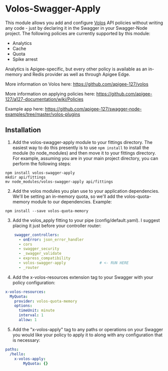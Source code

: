 Volos-Swagger-Apply
===================

This module allows you add and configure [Volos](https://github.com/apigee-127/volos) API policies without writing any code - just by declaring it in the Swagger in your Swagger-Node project. The following policies are currently supported by this module:

* Analytics
* Cache
* Quota
* Spike arrest

Analytics is Apigee-specific, but every other policy is available as an in-memory and Redis provider as well as through Apigee Edge.

More information on Volos here: https://github.com/apigee-127/volos

More information on applying policies here: https://github.com/apigee-127/a127-documentation/wiki/Policies

Example app here: https://github.com/apigee-127/swagger-node-examples/tree/master/volos-plugins

Installation
------------

1) Add the volos-swagger-apply module to your fittings directory. The easiest way to do this presently is to use `npm install` to install the module (to node_modules) and then move it to your fittings directory. For example, assuming you are in your main project directory, you can perform the following steps:

```
npm install volos-swagger-apply
mkdir api/fittings
mv node_modules/volos-swagger-apply api/fittings
```

2) Add the volos modules you plan use to your application dependencies. We'll be setting an in-memory quota, so we'll add the volos-quota-memory module to our dependencies. Example:

```
npm install --save volos-quota-memory
```

3) Add the volos_apply fitting to your pipe (config/default.yaml). I suggest placing it just before your controller router:

```yaml
    swagger_controllers:
      - onError: json_error_handler
      - cors
      - swagger_security
      - _swagger_validate
      - express_compatibility
      - volos-swagger-apply               # <- RUN HERE
      - _router
```

4) Add the x-volos-resources extension tag to your Swagger with your policy configuration:

```yaml
x-volos-resources:
  MyQuota:
    provider: volos-quota-memory
    options:
      timeUnit: minute
      interval: 1
      allow: 1
```

5) Add the "x-volos-apply" tag to any paths or operations on your Swagger you would like your policy to apply it to along with any configuration that is necessary:

```yaml
paths:
  /hello:
    x-volos-apply:
        MyQuota: {}
```
